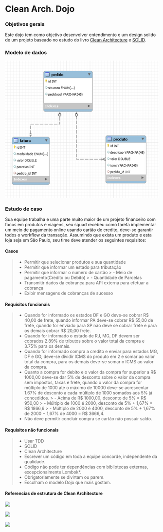 # Clean Arch. Dojo

### Objetivos gerais
Este dojo tem como objetivo desenvolver entendimento e um design solido de um projeto baseado no estudo do livro [Clean Architecture](https://www.amazon.com.br/Clean-Architecture-Craftsmans-Software-Structure-ebook/dp/B075LRM681/ref=asc_df_B075LRM681/?tag=googleshopp00-20&linkCode=df0&hvadid=379725685153&hvpos=&hvnetw=g&hvrand=14218642289539629535&hvpone=&hvptwo=&hvqmt=&hvdev=c&hvdvcmdl=&hvlocint=&hvlocphy=20088&hvtargid=pla-406131052745&psc=1) e [SOLID](https://www.amazon.com.br/Clean-Code-Handbook-Software-Craftsmanship-ebook/dp/B001GSTOAM/ref=pd_sim_351_1/140-5095746-4976859?_encoding=UTF8&pd_rd_i=B001GSTOAM&pd_rd_r=4c433c94-00fb-404e-8493-a36ad5fea146&pd_rd_w=l5fQN&pd_rd_wg=t4uJk&pf_rd_p=1dd738b7-cb33-4745-82d8-d54bbfb14c91&pf_rd_r=0XVFWVD64PQE87NSKTGQ&psc=1&refRID=0XVFWVD64PQE87NSKTGQ).
### Modelo de dados
![](modelo-dados.PNG)
### Estudo de caso
Sua equipe trabalha e uma parte muito maior de um projeto financeiro com focos em produtos e viagens, seu squad recebeu como tarefa implementar um meio de pagamento online usando cartão de credito, deve-se garantir todos o workflow da transação. Assumindo que exista um produto e esta loja seja em São Paulo, seu time deve atender os seguintes requisitos:
#### Casos
> - Permitir que selecionar produtos e sua quantidade
> - Permitir que informar um estado para tributação
> - Permitir que informar o numero de cartão
	> 	- Meio de pagamento(Credito ou Debito)
	>	-	Quantidade de Parcelas
> - Transmitir dados da cobrança para API externa para efetuar a cobrança
> - Exibir mensagens de cobranças de sucesso

#### Requisitos funcionais
> - Quando for informado os estados DF e GO deve-se cobrar R$ 40,00 de frete, quando informar PA deve-se cobrar R$ 55,00 de frete, quando for enviado para SP não deve se cobrar frete e para os demais cobrar R$ 20,00 frete.
> - Quando for informado o estado de RJ, MG, DF devem ser cobrados 2.89% de tributos sobre o valor total da compra e 3.75% para os demais.
>  - Quando for informado compra a credito e enviar para estados MG, DF e GO, deve-se dividir ICMS do produto em 2 e somar ao valor total da compra, para os demais deve-se somar o ICMS ao valor da compra.
>  - Quanto a compra for debito e o valor da compra for superior a R$ 1000,00 deve-se dar 5% de desconto sobre o valor da compra sem impostos, taxas e frete, quando o valor da compra for múltiplo de 1000 até o máximo de 10000 deve-se acrescentar 1.67% de desconto a cada múltiplo de 1000 somados aos 5% já concedidos.
	>	 - Acima de R$ 1000,00, desconto de 5% = R$ 950,00
	>	 - Múltiplo de 1000 é 2000, desconto de 5% + 1,67% = R$ 1866,6
	>	 - Múltiplo de 2000 é 4000, desconto de 5% + 1,67% de 2000 + 1,67% de 4000 = R$ 3666,4.
> - Não deve permitir concluir compra se cartão não possuir saldo.

#### Requisitos não funcionais
> - Usar TDD
> - SOLID
> - Clean Architecture
> - Escrever um código em toda a equipe concorde, independente da qualidade.
> - Código não pode ter dependências com bibliotecas externas, excepcionalmente Lombok*.
> - Obrigatoriamente se divirtam ou parem.
> - Escolham o modelo Dojo que mais gostam.

#### Referencias de estrutura de Clean Architecture

![](https://images.ctfassets.net/1es3ne0caaid/2zvDDUcdpuYqIM06WgU2sC/d706d509886f88be185fa007f6b43402/clean-architecture-ex-4.png)

![](https://cdn-ak.f.st-hatena.com/images/fotolife/o/open8tech/20190310/20190310035102.png)

![](https://helpdev.com.br/wp-content/uploads/2020/05/Screenshot-from-2020-05-20-23-29-10.png)